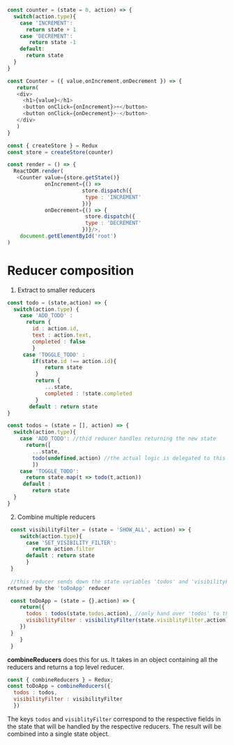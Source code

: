 ```javascript
const counter = (state = 0, action) => {
  switch(action.type){
    case 'INCREMENT':
      return state + 1
    case 'DECREMENT':
       return state -1
    default:
      return state
  }
}

const Counter = ({ value,onIncrement,onDecrement }) => {
   return(
   <div>
     <h1>{value}</h1>
     <button onClick={onIncrement}>+</button>
     <button onClick={onDecrement}>-</button>
   </div>
   )
}

const { createStore } = Redux
const store = createStore(counter)

const render = () => {
  ReactDOM.render(
   <Counter value={store.getState()} 
            onIncrement={() =>
                        store.dispatch({
                         type : 'INCREMENT'
                        })}
            onDecrement={() => {
                         store.dispatch({
                         type : 'DECREMENT'
                        })}/>,
    document.getElementById('root')
)
```
# Reducer composition
1. Extract to smaller reducers

```javascript
const todo = (state,action) => {
  switch(action.type) {
    case 'ADD_TODO' :
      return {
        id : action.id,
        text : action.text,
        completed : false
        }
     case 'TOGGLE_TODO' :
        if(state.id !== action.id){
            return state
         }
         return {
            ...state,
            completed : !state.completed
         }
       default : return state
}

const todos = (state = [], action) => {
  switch(action.type){
    case 'ADD_TODO': //thid reducer handles returning the new state
      return([
        ...state,
        todo(undefined,action) //the actual logic is delegated to this reducer
        ])
    case 'TOGGLE_TODO':
      return state.map(t => todo(t,action))
     default : 
        return state
  }
}
```
2. Combine multiple reducers
```javascript
 const visibilityFilter = (state = 'SHOW_ALL', action) => {
    switch(action.type){
      case 'SET_VISIBILITY_FILTER':
        return action.filter
      default : return state
      }
 }
 
 //this reducer sends down the state variables 'todos' and 'visibilityFilter' to reducers 'todos' and 'visibilityFilter' respectively, these return the updated values of 'todos' and 'visibilityFilter' and the resulting updated state object is 
returned by the 'toDoApp' reducer

 const toDoApp = (state = {},action) => {
    return({
      todos : todos(state.todos,action), //only hand over 'todos' to this reducer
      visibilityFilter : visibilityFilter(state.visiblityFilter,action)
    })
 }
    }
 }
```
<strong>combineReducers</strong> does this for us. It takes in an object containing all the reducers and returns a top level reducer.
```javascript
const { combineReducers } = Redux;
const toDoApp = combineReducers({
  todos : todos,
  visibilityFilter : visibilityFilter
  })  
```
The keys `todos` and `visiblityFilter` correspond to the respective fields in the state that will be handled by the respective reducers. The result will be combined into a single state object.
